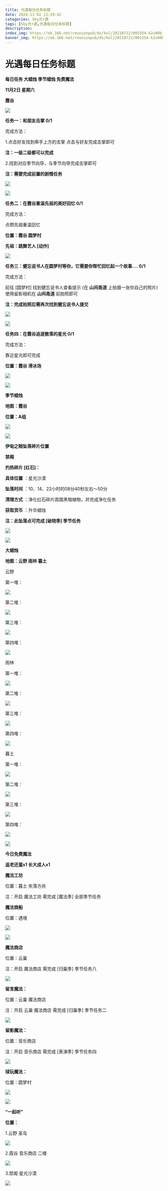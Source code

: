 ```yaml
---
title: 光遇每日任务标题
date: 2024-11-02 13:29:42
categories: Sky光•遇
tags: [Sky光•遇,光遇每日任务标题]
description: 
index_img: https://ok.166.net/reunionpub/ds/kol/20210722/001554-k2u90bj7ay.png?imageView&thumbnail=600x0&type=jpg
banner_img: https://ok.166.net/reunionpub/ds/kol/20210722/001554-k2u90bj7ay.png?imageView&thumbnail=600x0&type=jpg
---
```

# 光遇每日任务标题
**每日任务 大蜡烛 季节蜡烛 免费魔法**

 **11月2日 星期六**

 **霞谷**

![](https://img.166.net/reunionpub/1_kol_20241102_938732ccc1653898a7e1da7144c21b36.jpeg)

 **任务一：和朋友击掌 0/1**

完成方法：

1.点击好友找到牵手上方的击掌 点击与好友完成击掌即可

 **注：一级二级都可以完成**

2.找到对应季节向导，与季节向导完成击掌即可

 **注：需要完成前置的剧情任务**

![](https://img.166.net/reunionpub/1_kol_20241102_7462eb5df846b16f21accb98410ac82d.jpeg)

![](https://img.166.net/reunionpub/1_kol_20241102_c0cc41525987d8bb65fb71d489b7c3c8.jpeg)

 **任务二：在霞谷重温先祖的美好回忆 0/1**

完成方法：

点燃先祖重温回忆

 **位置：霞谷 圆梦村**

 **先祖：跳舞艺人 [动作]**

![](https://img.166.net/reunionpub/1_kol_20241102_999dfb4aea117f288311fc227fe21dc8.jpeg)

 **任务三：健忘说书人在圆梦村等你，它需要你帮忙回忆起一个故事....   0/1**

完成方法：

前往 [圆梦村] 找到健忘说书人查看提示 (在 **山间甬道** 上拍摄一张你自己的照片) 使用留影相机在 **山间甬道** 前拍照即可

 **注：完成拍照后需再次找到健忘说书人提交**

![](https://img.166.net/reunionpub/1_kol_20241102_52036bbff836e597c15ab9bf1a2634da.jpeg)

![](https://img.166.net/reunionpub/1_kol_20241102_be0e0adcc3a5f78ee1f74fdacfb2814e.jpeg)

 **任务四：在霞谷追逐散落的星光 0/1**

完成方法：

靠近星光即可完成

 **位置：霞谷 滑冰场**

![](https://img.166.net/reunionpub/1_kol_20241102_9e3892bb702a71c7f3137cf22f51ac02.jpeg)

![](https://img.166.net/reunionpub/ds/kol/20240127/072300-y4gsrkwvcm.png)

 **季节蜡烛**

 **地图：霞谷**

 **位置：A组**

![](https://img.166.net/reunionpub/1_kol_20241101_87a86fb38bb1b7d8560f163b9ef33489.jpeg)

  

![](https://img.166.net/reunionpub/ds/kol/20240127/072300-y4gsrkwvcm.png)

 **伊甸之眼坠落碎片位置**

 **禁阁**

 **灼热碎片 [红石]：**

 **具体位置** ：星光沙漠

 **坠落时间** ：10、14、22小时的08分40秒左右～50分

 **清理方式** ：净化红石碎片周围黑暗植物，并完成净化任务

 **获取货币** ：升华蜡烛

 **注：此坠落点可完成  [破晓季] 季节任务**

![](https://img.166.net/reunionpub/1_kol_20241101_3c6752cb6125e02d7de1b300f7ec31b3.jpeg)

![](https://img.166.net/reunionpub/ds/kol_server/20240717/003917-8p704dsqv9.png)

 **大蜡烛**

 **地图：云野 雨林 暮土**

云野

第一堆：

![](https://img.166.net/reunionpub/1_kol_20241101_096198cc9612aef4bfd94f2976c7da4a.jpeg)

第二堆：

![](https://img.166.net/reunionpub/1_kol_20241101_8597b828fd2ee945dd7ebb251f66ef6c.jpeg)

第三堆：

![](https://img.166.net/reunionpub/1_kol_20241101_460d83b3eebf67344b173b4dd277491e.jpeg)

第四堆：

![](https://img.166.net/reunionpub/1_kol_20241101_09d700c51c7a7cf470e17b53b221a58d.jpeg)

雨林

第一堆：

![](https://img.166.net/reunionpub/1_kol_20241031_6bc11bd0dfe388756afe774dff473d2b.jpeg)

第二堆：

![](https://img.166.net/reunionpub/1_kol_20241031_0a8deece1298735c4c99aebb031d01f5.jpeg)

第三堆：

![](https://img.166.net/reunionpub/1_kol_20241031_281397f1d9bd81a3894250429b7b3f86.jpeg)

第四堆：

![](https://img.166.net/reunionpub/1_kol_20241031_4138a39058c5b2e4c9a131434bfa54b9.jpeg)

暮土

第一堆：

![](https://img.166.net/reunionpub/1_kol_20241101_d06bf66f4f387aed49c75dfaf0ae7d46.jpeg)

第二堆：

![](https://img.166.net/reunionpub/1_kol_20241101_e5597cd60510b63d61370283daf8abf4.jpeg)

第三堆：

![](https://img.166.net/reunionpub/1_kol_20241101_59deef09c41375de5743d997aeee3217.jpeg)

第四堆：

![](https://img.166.net/reunionpub/1_kol_20241101_1f925b9857b526cbbcf6aac9896b0e5b.jpeg)

 **![](https://img.166.net/reunionpub/ds/kol/20231014/004048-gyt2imp830.png)**

 **今日免费魔法**

 **返老还童x1 长大成人x1**

 **魔法工坊**

位置：暮土 失落方舟

注：开启 魔法工坊 需完成 [魔法季] 全部季节任务

 **魔法商船**

位置：遇境

 **![](https://img.166.net/reunionpub/ds/kol/20231014/004605-qmuiowanf4.png)**

![](https://img.166.net/reunionpub/1_kol_20241101_b47aa19a78364e5cd7f986d7b81e7fb9.jpeg)

 **魔法商店**

位置：云巢

注：开启 魔法商店 需完成 [归巢季] 季节任务八

![](https://img.166.net/reunionpub/1_kol_20241101_0b0b050dfbf355e5242067777e9d4945.jpeg)

 **留言魔法：**

位置：云巢 魔法商店

注：开启 云巢·魔法商店 需完成 [归巢季] 季节任务二

![](https://img.166.net/reunionpub/ds/kol/20240104/233540-rs5n8klws2.jpg)

 **留影魔法：**

位置：音乐商店

注：开启 音乐商店 需完成 [表演季] 季节任务四

![](https://img.166.net/reunionpub/ds/kol/20240428/232643-hrkcnvb1jq.jpeg)

 **球玩魔法：**

位置：圆梦村

 **![](https://img.166.net/reunionpub/ds/kol/20231014/005022-4hnlvzm7iu.png)**

 **![](https://img.166.net/reunionpub/ds/kol/20231220/070757-w9oeg612sl.png)**

 **“一起听”**

 **位置：**

1.云野 圣岛

**![](https://img.166.net/reunionpub/ds/kol/20231220/071109-so6aef3jyr.jpeg)**

2.霞谷 音乐商店 二楼

**![](https://img.166.net/reunionpub/ds/kol/20231220/071120-naym3f5u4g.jpeg)**

3.禁阁 星光沙漠

 **![](https://img.166.net/reunionpub/ds/kol/20231220/071136-p6b05krfu4.png)**


